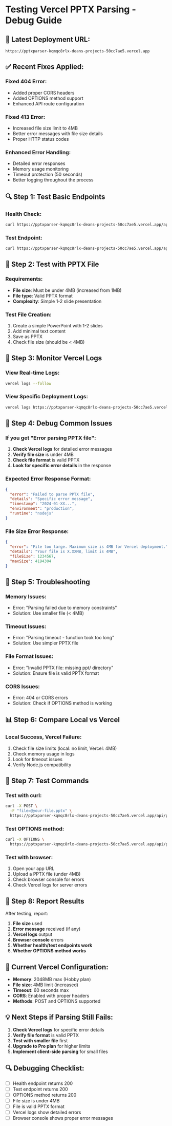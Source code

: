 # Testing Vercel PPTX Parsing - Debug Guide

## 🚀 **Latest Deployment URL:**

```
https://pptxparser-kqmqc8rlx-deans-projects-50cc7ae5.vercel.app
```

## ✅ **Recent Fixes Applied:**

### **Fixed 404 Error:**

- Added proper CORS headers
- Added OPTIONS method support
- Enhanced API route configuration

### **Fixed 413 Error:**

- Increased file size limit to 4MB
- Better error messages with file size details
- Proper HTTP status codes

### **Enhanced Error Handling:**

- Detailed error responses
- Memory usage monitoring
- Timeout protection (50 seconds)
- Better logging throughout the process

## 🔍 **Step 1: Test Basic Endpoints**

### Health Check:

```bash
curl https://pptxparser-kqmqc8rlx-deans-projects-50cc7ae5.vercel.app/api/health
```

### Test Endpoint:

```bash
curl https://pptxparser-kqmqc8rlx-deans-projects-50cc7ae5.vercel.app/api/test
```

## 📁 **Step 2: Test with PPTX File**

### Requirements:

- **File size**: Must be under 4MB (increased from 1MB)
- **File type**: Valid PPTX format
- **Complexity**: Simple 1-2 slide presentation

### Test File Creation:

1. Create a simple PowerPoint with 1-2 slides
2. Add minimal text content
3. Save as PPTX
4. Check file size (should be < 4MB)

## 🧪 **Step 3: Monitor Vercel Logs**

### View Real-time Logs:

```bash
vercel logs --follow
```

### View Specific Deployment Logs:

```bash
vercel logs https://pptxparser-kqmqc8rlx-deans-projects-50cc7ae5.vercel.app
```

## 🐛 **Step 4: Debug Common Issues**

### If you get "Error parsing PPTX file":

1. **Check Vercel logs** for detailed error messages
2. **Verify file size** is under 4MB
3. **Check file format** is valid PPTX
4. **Look for specific error details** in the response

### Expected Error Response Format:

```json
{
  "error": "Failed to parse PPTX file",
  "details": "Specific error message",
  "timestamp": "2024-01-XX...",
  "environment": "production",
  "runtime": "nodejs"
}
```

### File Size Error Response:

```json
{
  "error": "File too large. Maximum size is 4MB for Vercel deployment.",
  "details": "Your file is X.XXMB, limit is 4MB",
  "fileSize": 1234567,
  "maxSize": 4194304
}
```

## 🔧 **Step 5: Troubleshooting**

### Memory Issues:

- Error: "Parsing failed due to memory constraints"
- Solution: Use smaller file (< 4MB)

### Timeout Issues:

- Error: "Parsing timeout - function took too long"
- Solution: Use simpler PPTX file

### File Format Issues:

- Error: "Invalid PPTX file: missing ppt/ directory"
- Solution: Ensure file is valid PPTX format

### CORS Issues:

- Error: 404 or CORS errors
- Solution: Check if OPTIONS method is working

## 📊 **Step 6: Compare Local vs Vercel**

### Local Success, Vercel Failure:

1. Check file size limits (local: no limit, Vercel: 4MB)
2. Check memory usage in logs
3. Look for timeout issues
4. Verify Node.js compatibility

## 🎯 **Step 7: Test Commands**

### Test with curl:

```bash
curl -X POST \
  -F "file=@your-file.pptx" \
  https://pptxparser-kqmqc8rlx-deans-projects-50cc7ae5.vercel.app/api/pptx/parse
```

### Test OPTIONS method:

```bash
curl -X OPTIONS \
  https://pptxparser-kqmqc8rlx-deans-projects-50cc7ae5.vercel.app/api/pptx/parse
```

### Test with browser:

1. Open your app URL
2. Upload a PPTX file (under 4MB)
3. Check browser console for errors
4. Check Vercel logs for server errors

## 📝 **Step 8: Report Results**

After testing, report:

1. **File size** used
2. **Error message** received (if any)
3. **Vercel logs** output
4. **Browser console** errors
5. **Whether health/test endpoints work**
6. **Whether OPTIONS method works**

## 🚨 **Current Vercel Configuration:**

- **Memory**: 2048MB max (Hobby plan)
- **File size**: 4MB limit (increased)
- **Timeout**: 60 seconds max
- **CORS**: Enabled with proper headers
- **Methods**: POST and OPTIONS supported

## 💡 **Next Steps if Parsing Still Fails:**

1. **Check Vercel logs** for specific error details
2. **Verify file format** is valid PPTX
3. **Test with smaller file** first
4. **Upgrade to Pro plan** for higher limits
5. **Implement client-side parsing** for small files

## 🔍 **Debugging Checklist:**

- [ ] Health endpoint returns 200
- [ ] Test endpoint returns 200
- [ ] OPTIONS method returns 200
- [ ] File size is under 4MB
- [ ] File is valid PPTX format
- [ ] Vercel logs show detailed errors
- [ ] Browser console shows proper error messages
